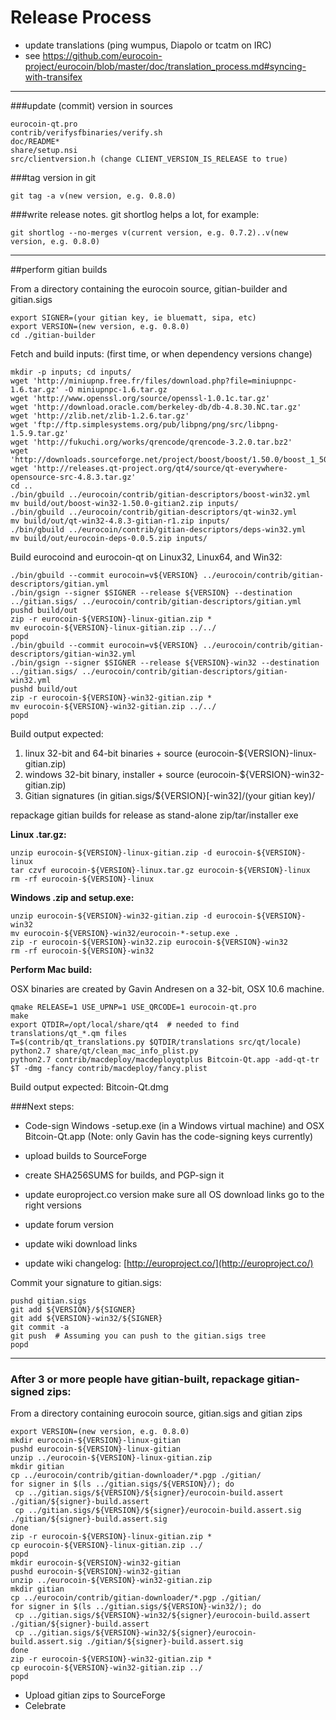 Release Process
====================

* update translations (ping wumpus, Diapolo or tcatm on IRC)
* see https://github.com/eurocoin-project/eurocoin/blob/master/doc/translation_process.md#syncing-with-transifex

* * *

###update (commit) version in sources


	eurocoin-qt.pro
	contrib/verifysfbinaries/verify.sh
	doc/README*
	share/setup.nsi
	src/clientversion.h (change CLIENT_VERSION_IS_RELEASE to true)

###tag version in git

	git tag -a v(new version, e.g. 0.8.0)

###write release notes. git shortlog helps a lot, for example:

	git shortlog --no-merges v(current version, e.g. 0.7.2)..v(new version, e.g. 0.8.0)

* * *

##perform gitian builds

 From a directory containing the eurocoin source, gitian-builder and gitian.sigs
  
	export SIGNER=(your gitian key, ie bluematt, sipa, etc)
	export VERSION=(new version, e.g. 0.8.0)
	cd ./gitian-builder

 Fetch and build inputs: (first time, or when dependency versions change)

	mkdir -p inputs; cd inputs/
	wget 'http://miniupnp.free.fr/files/download.php?file=miniupnpc-1.6.tar.gz' -O miniupnpc-1.6.tar.gz
	wget 'http://www.openssl.org/source/openssl-1.0.1c.tar.gz'
	wget 'http://download.oracle.com/berkeley-db/db-4.8.30.NC.tar.gz'
	wget 'http://zlib.net/zlib-1.2.6.tar.gz'
	wget 'ftp://ftp.simplesystems.org/pub/libpng/png/src/libpng-1.5.9.tar.gz'
	wget 'http://fukuchi.org/works/qrencode/qrencode-3.2.0.tar.bz2'
	wget 'http://downloads.sourceforge.net/project/boost/boost/1.50.0/boost_1_50_0.tar.bz2'
	wget 'http://releases.qt-project.org/qt4/source/qt-everywhere-opensource-src-4.8.3.tar.gz'
	cd ..
	./bin/gbuild ../eurocoin/contrib/gitian-descriptors/boost-win32.yml
	mv build/out/boost-win32-1.50.0-gitian2.zip inputs/
	./bin/gbuild ../eurocoin/contrib/gitian-descriptors/qt-win32.yml
	mv build/out/qt-win32-4.8.3-gitian-r1.zip inputs/
	./bin/gbuild ../eurocoin/contrib/gitian-descriptors/deps-win32.yml
	mv build/out/eurocoin-deps-0.0.5.zip inputs/

 Build eurocoind and eurocoin-qt on Linux32, Linux64, and Win32:
  
	./bin/gbuild --commit eurocoin=v${VERSION} ../eurocoin/contrib/gitian-descriptors/gitian.yml
	./bin/gsign --signer $SIGNER --release ${VERSION} --destination ../gitian.sigs/ ../eurocoin/contrib/gitian-descriptors/gitian.yml
	pushd build/out
	zip -r eurocoin-${VERSION}-linux-gitian.zip *
	mv eurocoin-${VERSION}-linux-gitian.zip ../../
	popd
	./bin/gbuild --commit eurocoin=v${VERSION} ../eurocoin/contrib/gitian-descriptors/gitian-win32.yml
	./bin/gsign --signer $SIGNER --release ${VERSION}-win32 --destination ../gitian.sigs/ ../eurocoin/contrib/gitian-descriptors/gitian-win32.yml
	pushd build/out
	zip -r eurocoin-${VERSION}-win32-gitian.zip *
	mv eurocoin-${VERSION}-win32-gitian.zip ../../
	popd

  Build output expected:

  1. linux 32-bit and 64-bit binaries + source (eurocoin-${VERSION}-linux-gitian.zip)
  2. windows 32-bit binary, installer + source (eurocoin-${VERSION}-win32-gitian.zip)
  3. Gitian signatures (in gitian.sigs/${VERSION}[-win32]/(your gitian key)/

repackage gitian builds for release as stand-alone zip/tar/installer exe

**Linux .tar.gz:**

	unzip eurocoin-${VERSION}-linux-gitian.zip -d eurocoin-${VERSION}-linux
	tar czvf eurocoin-${VERSION}-linux.tar.gz eurocoin-${VERSION}-linux
	rm -rf eurocoin-${VERSION}-linux

**Windows .zip and setup.exe:**

	unzip eurocoin-${VERSION}-win32-gitian.zip -d eurocoin-${VERSION}-win32
	mv eurocoin-${VERSION}-win32/eurocoin-*-setup.exe .
	zip -r eurocoin-${VERSION}-win32.zip eurocoin-${VERSION}-win32
	rm -rf eurocoin-${VERSION}-win32

**Perform Mac build:**

  OSX binaries are created by Gavin Andresen on a 32-bit, OSX 10.6 machine.

	qmake RELEASE=1 USE_UPNP=1 USE_QRCODE=1 eurocoin-qt.pro
	make
	export QTDIR=/opt/local/share/qt4  # needed to find translations/qt_*.qm files
	T=$(contrib/qt_translations.py $QTDIR/translations src/qt/locale)
	python2.7 share/qt/clean_mac_info_plist.py
	python2.7 contrib/macdeploy/macdeployqtplus Bitcoin-Qt.app -add-qt-tr $T -dmg -fancy contrib/macdeploy/fancy.plist

 Build output expected: Bitcoin-Qt.dmg

###Next steps:

* Code-sign Windows -setup.exe (in a Windows virtual machine) and
  OSX Bitcoin-Qt.app (Note: only Gavin has the code-signing keys currently)

* upload builds to SourceForge

* create SHA256SUMS for builds, and PGP-sign it

* update europroject.co version
  make sure all OS download links go to the right versions

* update forum version

* update wiki download links

* update wiki changelog: [http://europroject.co/](http://europroject.co/)

Commit your signature to gitian.sigs:

	pushd gitian.sigs
	git add ${VERSION}/${SIGNER}
	git add ${VERSION}-win32/${SIGNER}
	git commit -a
	git push  # Assuming you can push to the gitian.sigs tree
	popd

-------------------------------------------------------------------------

### After 3 or more people have gitian-built, repackage gitian-signed zips:

From a directory containing eurocoin source, gitian.sigs and gitian zips

	export VERSION=(new version, e.g. 0.8.0)
	mkdir eurocoin-${VERSION}-linux-gitian
	pushd eurocoin-${VERSION}-linux-gitian
	unzip ../eurocoin-${VERSION}-linux-gitian.zip
	mkdir gitian
	cp ../eurocoin/contrib/gitian-downloader/*.pgp ./gitian/
	for signer in $(ls ../gitian.sigs/${VERSION}/); do
	 cp ../gitian.sigs/${VERSION}/${signer}/eurocoin-build.assert ./gitian/${signer}-build.assert
	 cp ../gitian.sigs/${VERSION}/${signer}/eurocoin-build.assert.sig ./gitian/${signer}-build.assert.sig
	done
	zip -r eurocoin-${VERSION}-linux-gitian.zip *
	cp eurocoin-${VERSION}-linux-gitian.zip ../
	popd
	mkdir eurocoin-${VERSION}-win32-gitian
	pushd eurocoin-${VERSION}-win32-gitian
	unzip ../eurocoin-${VERSION}-win32-gitian.zip
	mkdir gitian
	cp ../eurocoin/contrib/gitian-downloader/*.pgp ./gitian/
	for signer in $(ls ../gitian.sigs/${VERSION}-win32/); do
	 cp ../gitian.sigs/${VERSION}-win32/${signer}/eurocoin-build.assert ./gitian/${signer}-build.assert
	 cp ../gitian.sigs/${VERSION}-win32/${signer}/eurocoin-build.assert.sig ./gitian/${signer}-build.assert.sig
	done
	zip -r eurocoin-${VERSION}-win32-gitian.zip *
	cp eurocoin-${VERSION}-win32-gitian.zip ../
	popd

- Upload gitian zips to SourceForge
- Celebrate 